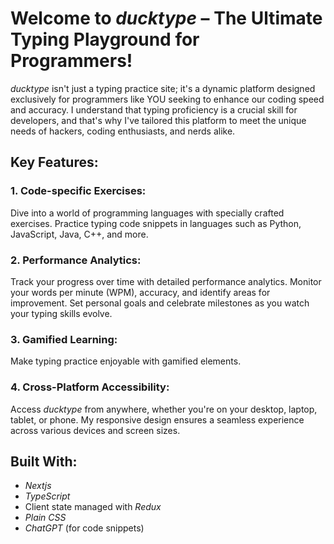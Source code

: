 # Welcome to *ducktype* – The Ultimate Typing Playground for Programmers!

*ducktype* isn't just a typing practice site; it's a dynamic platform designed exclusively for programmers like YOU seeking to enhance our coding speed and accuracy. I understand that typing proficiency is a crucial skill for developers, and that's why I've tailored this platform to meet the unique needs of hackers, coding enthusiasts, and nerds alike.

## Key Features:

### 1. Code-specific Exercises:
Dive into a world of programming languages with specially crafted exercises. Practice typing code snippets in languages such as Python, JavaScript, Java, C++, and more.

### 2. Performance Analytics:
Track your progress over time with detailed performance analytics. Monitor your words per minute (WPM), accuracy, and identify areas for improvement. Set personal goals and celebrate milestones as you watch your typing skills evolve.

### 3. Gamified Learning:
Make typing practice enjoyable with gamified elements. 

### 4. Cross-Platform Accessibility:
Access *ducktype* from anywhere, whether you're on your desktop, laptop, tablet, or phone. My responsive design ensures a seamless experience across various devices and screen sizes.

## Built With:
- *Nextjs*
- *TypeScript*
- Client state managed with *Redux*
- *Plain CSS*
- *ChatGPT* (for code snippets)

